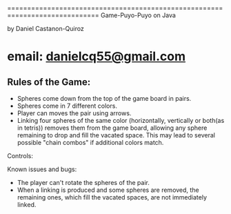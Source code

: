 
=============================================================================
Game-Puyo-Puyo on Java

by Daniel Castanon-Quiroz

email: danielcq55@gmail.com
=============================================================================

Rules of the Game: 
---------------

* Spheres come down from the top of the game board in pairs. 
* Spheres come in  7 different colors.
* Player can moves the pair using arrows.
* Linking four spheres of the same color (horizontally, vertically or both(as in tetris)) removes them from the game board, allowing any sphere remaining to drop and fill the vacated space. 
This may lead to several possible "chain combos" if additional colors match. 

Controls:


Known issues and bugs:

* The player can't rotate the spheres of the pair.
* When a linking is produced and some spheres are removed, the remaining ones, which fill the vacated spaces, are not immediately linked.
 

